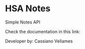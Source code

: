 # HSA Notes
Simple Notes API

Check the documentation in this link:

Developer by: Cassiano Vellames